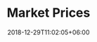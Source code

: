 ---
title: "Market Prices"
date: 2018-12-29T11:02:05+06:00
icon: "ti-panel"
description: "Price list of construction resources"
type : "docs"
---